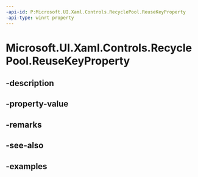 ```yaml
---
-api-id: P:Microsoft.UI.Xaml.Controls.RecyclePool.ReuseKeyProperty
-api-type: winrt property
---
```


<!-- Property syntax.
public DependencyProperty ReuseKeyProperty { get; }
-->

# Microsoft.UI.Xaml.Controls.RecyclePool.ReuseKeyProperty

## -description

## -property-value

## -remarks

## -see-also

## -examples

